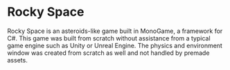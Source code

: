 # Rocky Space
Rocky Space is an asteroids-like game built in MonoGame, a framework for C#. This game was built from scratch without assistance from a typical game engine such as Unity or Unreal Engine. The physics and environment window was created from scratch as well and not handled by premade assets.
